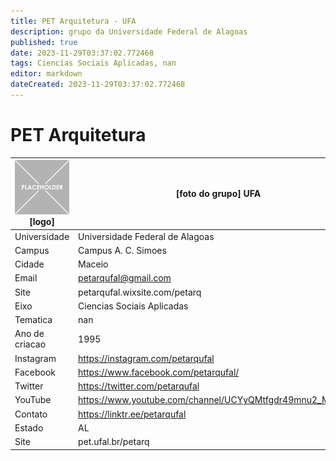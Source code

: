 ```yaml
---
title: PET Arquitetura - UFA
description: grupo da Universidade Federal de Alagoas
published: true
date: 2023-11-29T03:37:02.772468
tags: Ciencias Sociais Aplicadas, nan
editor: markdown
dateCreated: 2023-11-29T03:37:02.772468
---
```


# PET Arquitetura


| ![placeholder.png](/placeholder.png) [logo] | [foto do grupo] UFA         |
| ------------------------------------------- | ------------------------------------------------- |
| Universidade                                | Universidade Federal de Alagoas      |
| Campus                                      | Campus A. C. Simoes            |
| Cidade                                      | Maceio             |
| Email                                       | petarqufal@gmail.com             |
| Site                                        | petarqufal.wixsite.com/petarq              |
| Eixo                                        | Ciencias Sociais Aplicadas              |
| Tematica                                    | nan          |
| Ano de criacao                              | 1995        |
| Instagram                                   | https://instagram.com/petarqufal         |
| Facebook                                    | https://www.facebook.com/petarqufal/          |
| Twitter                                     | https://twitter.com/petarqufal           |
| YouTube                                     | https://www.youtube.com/channel/UCYyQMtfgdr49mnu2_MSYpSQ           |
| Contato                                     | https://linktr.ee/petarqufal         |
| Estado                                      |  AL            |
| Site                                        | pet.ufal.br/petarq |
